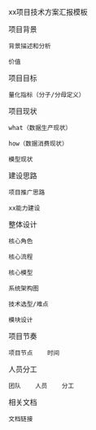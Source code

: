xx项目技术方案汇报模板

项目背景

    背景描述和分析

    价值

项目目标

    量化指标（分子/分母定义）

项目现状

    what（数据生产现状）

    how（数据消费现状）

    模型现状

建设思路

    项目推广思路

    xx能力建设

整体设计

    核心角色

    核心流程

    核心模型

    系统架构图

    技术选型/难点

    模块设计

项目节奏

    项目节点    时间

人员分工

    团队    人员    分工

相关文档

    文档链接

	